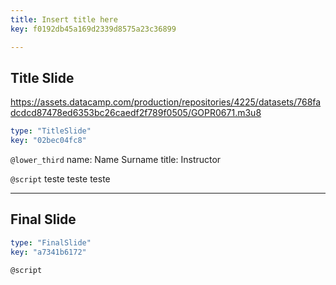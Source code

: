 ```yaml
---
title: Insert title here
key: f0192db45a169d2339d8575a23c36899

---
```

## Title Slide
https://assets.datacamp.com/production/repositories/4225/datasets/768fadcdcd87478ed6353bc26caedf2f789f0505/GOPR0671.m3u8

```yaml
type: "TitleSlide"
key: "02bec04fc8"
```

`@lower_third`
name: Name Surname
title: Instructor


`@script`
teste 
teste teste


---
## Final Slide

```yaml
type: "FinalSlide"
key: "a7341b6172"
```

`@script`



